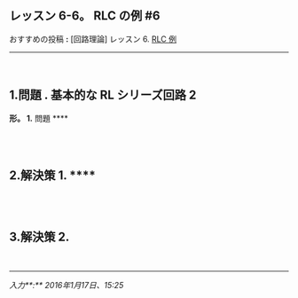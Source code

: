 ## **レッスン 6-6。 RLC の例 #6**

おすすめの投稿 **:** [回路理論] レッスン 6. [RLC 例](https://jb243.github.io/pages/10023)

---

<br>

## **1.問題** **.** 基本的な RL シリーズ回路 2

**形。 1.** 問題 ****

<br>

<br>

## **2.解決策 1.** ****

<br>

<br>

## **3.解決策 2.**

<br>

---

_入力**:** 2016年1月17日、15:25_

